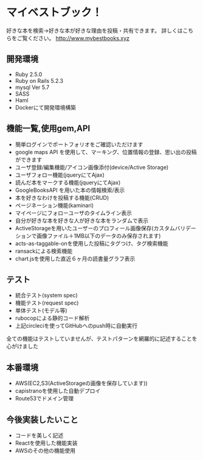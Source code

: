 # マイベストブック！

好きな本を検索→好きな本が好きな理由を投稿・共有できます。
詳しくはこちらをご覧ください。
<http://www.mybestbooks.xyz>

## 開発環境
- Ruby 2.5.0
- Ruby on Rails 5.2.3
- mysql  Ver 5.7
- SASS
- Haml
- Dockerにて開発環境構築

## 機能一覧,使用gem,API
- 簡単ログインでポートフォリオをご確認いただけます
- google maps API を使用して、マーキング、位置情報の登録、思い出の投稿ができます
- ユーザ登録/編集機能/アイコン画像添付(device/Active Storage)
- ユーザフォロー機能(jqueryにてAjax)
- 読んだ本をマークする機能(jqueryにてAjax)
- GoogleBooksAPI を用いた本の情報検索/表示
- 本を好きなわけを投稿する機能(CRUD)
- ページネーション機能(kaminari)
- マイページにフォローユーザのタイムライン表示
- 自分が好きな本を好きな人が好きな本をランダムで表示
- ActiveStorageを用いたユーザーのプロフィール画像保存(カスタムバリデーションで画像ファイル＋1MB以下のデータのみ保存されます)
- acts-as-taggable-onを使用した投稿にタグつけ、タグ検索機能
- ransackによる検索機能
- chart.jsを使用した直近６ヶ月の読書量グラフ表示

## テスト
- 統合テスト(system spec)
- 機能テスト(request spec)
- 単体テスト(モデル等)
- rubocopによる静的コード解析
- 上記circleciを使ってGitHubへのpush時に自動実行

全ての機能はテストしていませんが、テストパターンを網羅的に記述することを心がけました

## 本番環境
- AWS(EC2,S3(ActiveStorageの画像を保存しています))
- capistranoを使用した自動デプロイ
- Route53でドメイン管理

## 今後実装したいこと
- コードを美しく記述
- Reactを使用した機能実装
- AWSのその他の機能使用